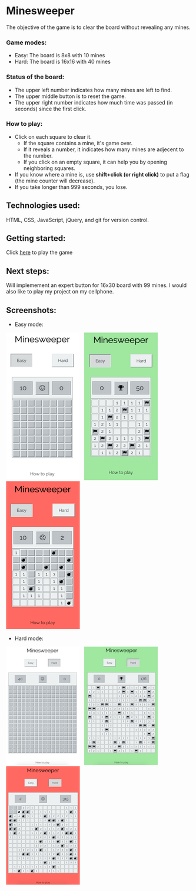 # Minesweeper

The objective of the game is to clear the board without revealing any mines.

### Game modes:
* Easy: The board is 8x8 with 10 mines
* Hard: The board is 16x16 with 40 mines

### Status of the board:
* The upper left number indicates how many mines are left to find.
* The upper middle button is to reset the game.
* The upper right number indicates how much time was passed (in seconds) since the first click.

### How to play:
* Click on each square to clear it. 
    * If the square contains a mine, it's game over. 
    * If it reveals a number, it indicates how many mines are adjecent to the number. 
    * If you click on an empty square, it can help you by opening neighboring squares.
* If you know where a mine is, use **shift+click (or right click)** to put a flag (the mine counter will decrease).
* If you take longer than 999 seconds, you lose.

## Technologies used:
HTML, CSS, JavaScript, jQuery, and git for version control.

## Getting started:
Click [here](https://valeriaoshiro.github.io/Minesweeper/) to play the game

## Next steps:
Will implemement an expert button for 16x30 board with 99 mines. I would also like to play my project on my cellphone.

## Screenshots:
* Easy mode:

![](images/easy-start.png) &nbsp; ![](images/easy-win.png) &nbsp; ![](images/easy-lose.png)
* Hard mode:

![](images/hard-start.png) &nbsp; ![](images/hard-win.png) &nbsp; ![](images/hard-lose.png)